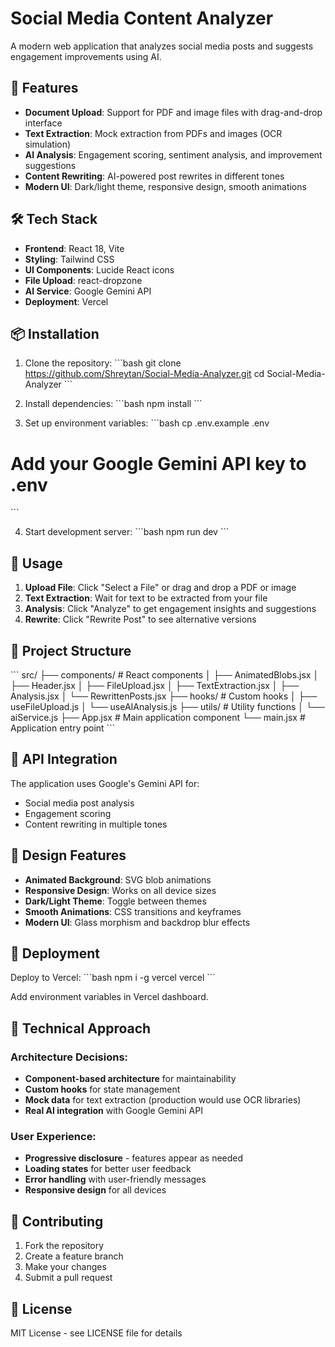 # Social Media Content Analyzer

A modern web application that analyzes social media posts and suggests engagement improvements using AI.

## 🚀 Features

- **Document Upload**: Support for PDF and image files with drag-and-drop interface
- **Text Extraction**: Mock extraction from PDFs and images (OCR simulation)
- **AI Analysis**: Engagement scoring, sentiment analysis, and improvement suggestions
- **Content Rewriting**: AI-powered post rewrites in different tones
- **Modern UI**: Dark/light theme, responsive design, smooth animations

## 🛠️ Tech Stack

- **Frontend**: React 18, Vite
- **Styling**: Tailwind CSS
- **UI Components**: Lucide React icons
- **File Upload**: react-dropzone
- **AI Service**: Google Gemini API
- **Deployment**: Vercel

## 📦 Installation

1. Clone the repository:
\`\`\`bash
git clone https://github.com/Shreytan/Social-Media-Analyzer.git
cd Social-Media-Analyzer
\`\`\`

2. Install dependencies:
\`\`\`bash
npm install
\`\`\`

3. Set up environment variables:
\`\`\`bash
cp .env.example .env
# Add your Google Gemini API key to .env
\`\`\`

4. Start development server:
\`\`\`bash
npm run dev
\`\`\`

## 🎯 Usage

1. **Upload File**: Click "Select a File" or drag and drop a PDF or image
2. **Text Extraction**: Wait for text to be extracted from your file
3. **Analysis**: Click "Analyze" to get engagement insights and suggestions
4. **Rewrite**: Click "Rewrite Post" to see alternative versions

## 📁 Project Structure

\`\`\`
src/
├── components/          # React components
│   ├── AnimatedBlobs.jsx
│   ├── Header.jsx
│   ├── FileUpload.jsx
│   ├── TextExtraction.jsx
│   ├── Analysis.jsx
│   └── RewrittenPosts.jsx
├── hooks/              # Custom hooks
│   ├── useFileUpload.js
│   └── useAIAnalysis.js
├── utils/              # Utility functions
│   └── aiService.js
├── App.jsx            # Main application component
└── main.jsx           # Application entry point
\`\`\`

## 🤖 API Integration

The application uses Google's Gemini API for:
- Social media post analysis
- Engagement scoring
- Content rewriting in multiple tones

## 🎨 Design Features

- **Animated Background**: SVG blob animations
- **Responsive Design**: Works on all device sizes
- **Dark/Light Theme**: Toggle between themes
- **Smooth Animations**: CSS transitions and keyframes
- **Modern UI**: Glass morphism and backdrop blur effects

## 🚀 Deployment

Deploy to Vercel:
\`\`\`bash
npm i -g vercel
vercel
\`\`\`

Add environment variables in Vercel dashboard.

## 📝 Technical Approach

### Architecture Decisions:
- **Component-based architecture** for maintainability
- **Custom hooks** for state management
- **Mock data** for text extraction (production would use OCR libraries)
- **Real AI integration** with Google Gemini API

### User Experience:
- **Progressive disclosure** - features appear as needed
- **Loading states** for better user feedback
- **Error handling** with user-friendly messages
- **Responsive design** for all devices

## 🔧 Contributing

1. Fork the repository
2. Create a feature branch
3. Make your changes
4. Submit a pull request

## 📄 License

MIT License - see LICENSE file for details
